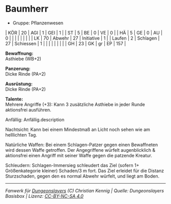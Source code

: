 # Baumherr  
- Gruppe: Pflanzenwesen  

| KÖR    | 20 | AGI      | 1  | GEI        | 1   |
| ST     | 5  | BE       | 0  | VE         | 0   |
| HÄ     | 5  | GE       | 0  | AU         | 0   |
|        |    |          |    |            |     |
| LK     | 70 | Abwehr   | 27 | Initiative | 1   |
| Laufen | 2  | Schlagen | 27 | Schiessen  | 1   |
|        |    |          |    |            |     |
| GH     | 23 | GK       | gr | EP         | 157 |


**Bewaffnung:**  
Asthiebe (WB+2)

**Panzerung:**  
Dicke Rinde (PA+2)

**Ausrüstung:**  
Dicke Rinde (PA+2)

**Talente:**  
Mehrere Angriffe (+3): Kann 3 zusätzliche Asthiebe in jeder Runde aktionsfrei ausführen.

Anfällig: Anfällig.description

Nachtsicht: Kann bei einem Mindestmaß an Licht noch sehen wie am helllichten Tag.

Natürliche Waffen: Bei einem Schlagen-Patzer gegen einen Bewaffneten wird dessen Waffe getroffen. Der Angegriffene würfelt augenblicklich & aktionsfrei einen Angriff mit seiner Waffe gegen die patzende Kreatur.

Schleudern: Schlagen-Immersieg schleudert das Ziel (sofern 1+ Größenkategorie kleiner) Schaden/3 m fort. Das Ziel erleidet für die Distanz Sturzschaden, gegen den es normal Abwehr würfelt, und liegt am Boden.





___
*Fanwerk für [Dungeonslayers](https://www.dungeonslayers.net/) (C) Christian Kennig | Quelle: Dungeonslayers Basisbox | Lizenz: [CC-BY-NC-SA 4.0](https://creativecommons.org/licenses/by-nc-sa/4.0/deed.de)*